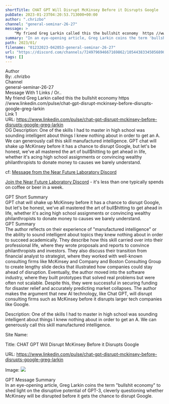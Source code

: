 ```yaml
---
shortTitle: CHAT GPT Will Disrupt McKinsey Before it Disrupts Google
pubDate: 2023-01-23T04:20:53.713000+00:00
author: ".chrizbo"
channel: "general-seminar-26-27"
message: >
    "My friend Greg Larkin called this the bullshit economy  https //www.linkedin.com/pulse/chat-gpt-disrupt-mckinsey-before-disrupts-google-greg-larkin"
summary: "In an eye-opening article, Greg Larkin coins the term 'bullshit economy' to shed light on the disruptive potential of GPT-3, cleverly questioning whether McKinsey will be disrupted before it gets the chance to disrupt Google."
path: 2023/01/
filename: "01232023-042053-general-seminar-26-27"
url: "https://discord.com/channels/724979694667169862/1054438334505689099/1066935532757717052"
tags: []
---
```

<div class="metadata-title-header pt-3 pb-3 pl-2">Author</div>    
<div class="bg-gray-200 p-4 rounded-md mb-4">   
By: .chrizbo
</div>

<div class="metadata-title-header pt-3 pb-3 pl-2">Channel</div>    
<div class="bg-gray-200 p-4 rounded-md mb-4">   
general-seminar-26-27</span>
</div>

<div class="metadata-title-header pt-3 pb-3 pl-2">Message  With 1 Links / Or..</div>    
<div class="human-content-container">  



<div class="mb-4" style="font-family: var(--font-family-peak);">My friend Greg Larkin called this the bullshit economy  https //www.linkedin.com/pulse/chat-gpt-disrupt-mckinsey-before-disrupts-google-greg-larkin</div>

<div class="">Link 1</div> 
<div class="">URL: <a href="https://www.linkedin.com/pulse/chat-gpt-disrupt-mckinsey-before-disrupts-google-greg-larkin">https://www.linkedin.com/pulse/chat-gpt-disrupt-mckinsey-before-disrupts-google-greg-larkin</a></div>
OG Description: One of the skills I had to master in high school was sounding intelligent about things I knew nothing about in order to get an A. We can generously call this skill manufactured intelligence.  <!-- Example: Display each item in a paragraph -->
GPT chat will shake up McKinsey before it has a chance to disrupt Google, but let's be honest, we've all mastered the art of bull$hitting to get ahead in life, whether it's acing high school assignments or convincing wealthy philanthropists to donate money to causes we barely understand.



<!-- 
URL: https://www.linkedin.com/pulse/chat-gpt-disrupt-mckinsey-before-disrupts-google-greg-larkin
Description One of the skills I had to master in high school was sounding intelligent about things I knew nothing about in order to get an A. We can generously call this skill manufactured intelligence.
 -->
</div>



cf: <a href="">Message from the Near Future Laboratory Discord</a>

<a href="">Join the Near Future Laboratory Discord</a> - it's less than one typically spends on coffee or beer in a week. 



<div class="metadata-title-header pt-3 pb-3 pl-2">GPT Short Summary</div>
<div class="robot-content-container">
GPT chat will shake up McKinsey before it has a chance to disrupt Google, but let's be honest, we've all mastered the art of bull$hitting to get ahead in life, whether it's acing high school assignments or convincing wealthy philanthropists to donate money to causes we barely understand.
</div>

<div class="metadata-title-header pt-3 pb-3 pl-2">GPT Summary</div>
<div class="robot-content-container">
The author reflects on their experience of "manufactured intelligence" or the ability to sound intelligent about topics they knew nothing about in order to succeed academically. They describe how this skill carried over into their professional life, where they wrote proposals and reports to convince philanthropists and investors. They also discuss their transition from financial analyst to strategist, where they worked with well-known consulting firms like McKinsey and Company and Boston Consulting Group to create lengthy slide decks that illustrated how companies could stay ahead of disruption. Eventually, the author moved into the software industry, where they built prototypes that solved real problems but were often not scalable. Despite this, they were successful in securing funding for disaster relief and accurately predicting market collapses. The author makes the argument that new AI technology, like Chat GPT, will disrupt consulting firms such as McKinsey before it disrupts larger tech companies like Google.
</div>

<!-- Summary:  LinkedIn’s CEO of Punks & Pinstripes, a vetted community of the 200 most badass executives in business | ex-Bloomberg, Google, PWC | Dad, Hus . Greg Larkin is CEO of the Punks and Pinstrapes . GPT Will Disrupt McKinsey Before it Disrupts Google . -->

<!-- [] -->

<!-- <div class="bg-gray-400"> {'og:title': 'CHAT GPT Will Disrupt McKinsey Before it Disrupts Google', 'og:description': 'One of the skills I had to master in high school was sounding intelligent about things I knew nothing about in order to get an A. We can generously call this skill manufactured intelligence.', 'og:image': 'https://media.licdn.com/dms/image/D4E12AQGSJ2Y44S-zVA/article-cover_image-shrink_720_1280/0/1672944406785?e=2147483647&v=beta&t=RQKrK16VSKMoHLA35s7Nf4Biv3vuaCSbL38PZhY8mGY', 'og:type': 'article', 'og:url': 'https://www.linkedin.com/pulse/chat-gpt-disrupt-mckinsey-before-disrupts-google-greg-larkin'} </div> -->

Description: One of the skills I had to master in high school was sounding intelligent about things I knew nothing about in order to get an A. We can generously call this skill manufactured intelligence.

Site Name: 

Title: CHAT GPT Will Disrupt McKinsey Before it Disrupts Google

URL: https://www.linkedin.com/pulse/chat-gpt-disrupt-mckinsey-before-disrupts-google-greg-larkin

Image: <img src="https://media.licdn.com/dms/image/D4E12AQGSJ2Y44S-zVA/article-cover_image-shrink_720_1280/0/1672944406785?e=2147483647&v=beta&t=RQKrK16VSKMoHLA35s7Nf4Biv3vuaCSbL38PZhY8mGY" width="" height=""/>




<div class="metadata-title-header pt-3 pb-3 pl-2">GPT Message Summary</div>    
<div class="robot-content-container">
In an eye-opening article, Greg Larkin coins the term "bullshit economy" to shed light on the disruptive potential of GPT-3, cleverly questioning whether McKinsey will be disrupted before it gets the chance to disrupt Google.
</div>
</div>